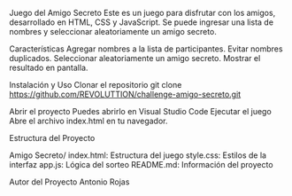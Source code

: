 Juego del Amigo Secreto
Este es un juego para disfrutar con los amigos, desarrollado en HTML, CSS y JavaScript. Se puede ingresar una lista de nombres y seleccionar aleatoriamente un amigo secreto.

Características
Agregar nombres a la lista de participantes.
Evitar nombres duplicados.
Seleccionar aleatoriamente un amigo secreto.
Mostrar el resultado en pantalla.

Instalación y Uso
Clonar el repositorio
git clone https://github.com/REVOLUTTION/challenge-amigo-secreto.git

Abrir el proyecto
Puedes abrirlo en Visual Studio Code 
Ejecutar el juego
Abre el archivo index.html en tu navegador.

Estructura del Proyecto

Amigo Secreto/
index.html: Estructura del juego
style.css:  Estilos de la interfaz
app.js:  Lógica del sorteo
README.md: Información del proyecto

Autor del Proyecto
Antonio Rojas